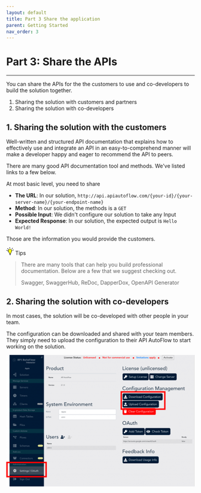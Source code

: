 ```yaml
---
layout: default
title: Part 3 Share the application
parent: Getting Started
nav_order: 3
---
```


# Part 3: Share the APIs
---
You can share the APIs for the the customers to use and co-developers to build the solution together.

1. Sharing the solution with customers and partners
2. Sharing the solution with co-developers

## 1. Sharing the solution with the customers
Well-written and structured API documentation that explains how to effectively use and integrate an API in an easy-to-comprehend manner will make a developer happy and eager to recommend the API to peers.

There are many good API documentation tool and methods. We've listed links to a few below.

At most basic level, you need to share
* **The URL**:  In our solution, `http://api.apiautoflow.com/{your-id}/{your-server-name}/{your-endpoint-name}`
* **Method**:  In our solution, the methods is a `GET`
* **Possible Input**:  We didn't configure our solution to take any Input
* **Expected Response**:  In our solution, the expected output is `Hello World!`

Those are the information you would provide the customers.

<img src="/assets/images/tip-icon.png" alt="!" width="20"/> Tips

> There are many tools that can help you build professional documentation. Below are a few that we suggest checking out.
>
> Swagger, SwaggerHub, ReDoc, DapperDox, OpenAPI Generator


## 2. Sharing the solution with co-developers
In most cases, the solution will be co-developed with other people in your team.

The configuration can be downloaded and shared with your team members. They simply need to upload the configuration to their API AutoFlow to start working on the solution.

![Download Solution](/assets/images/download-config.png)
